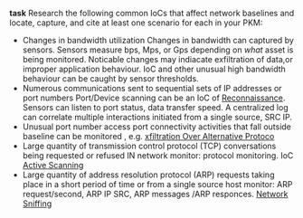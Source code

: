 **task**
Research the following common IoCs that affect network baselines and locate,
capture, and cite at least one scenario for each in your PKM:

- Changes in bandwidth utilization
Changes in bandwidth can captured by sensors. Sensors measure bps, Mps, or Gps depending on *what* asset is being monitored.
Noticable changes may indiacate exfiltration of data,or improper application behaviour. IoC and other unusual high bandwidth behaviour can be caught by sensor thresholds.
- Numerous communications sent to sequential sets of IP addresses or port numbers
Port/Device scanning can be an IoC of [Reconnaissance](https://attack.mitre.org/tactics/TA0043/).
Sensors can listen to port status, data transfer speed. A centralized log can correlate multiple interactions initiated from a single source, SRC IP.
- Unusual port number access
port connectivity activities that fall outside baseline can be monitored , e.g. [xfiltration Over Alternative Protoco](https://attack.mitre.org/techniques/T1048/)
- Large quantity of transmission control protocol (TCP) conversations being requested or refused
IN network monitor: protocol monitoring. IoC [Active Scanning](https://attack.mitre.org/techniques/T1595/)
- Large quantity of address resolution protocol (ARP) requests taking place in a short period of time or from a single source host
monitor: ARP request/second, ARP IP SRC, ARP messages /ARP responces.  [Network Sniffing](https://attack.mitre.org/techniques/T1040/)


